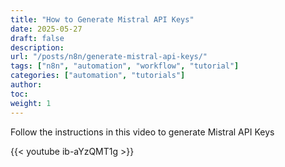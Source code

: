 ```yaml
---
title: "How to Generate Mistral API Keys"
date: 2025-05-27
draft: false
description:
url: "/posts/n8n/generate-mistral-api-keys/"
tags: ["n8n", "automation", "workflow", "tutorial"]
categories: ["automation", "tutorials"]
author:
toc:
weight: 1
---
```

Follow the instructions in this video to generate Mistral API Keys

{{< youtube ib-aYzQMT1g >}}


